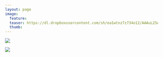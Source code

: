 ```yaml
---
layout: page
image:
  feature:
  teaser: https://dl.dropboxusercontent.com/sh/ea1wtnz7z734o12/AAAuL25AgRtXiNz3-D0mxnJ6a/luontokuvat/talvi/DSC24163-245px.jpg
  thumb:
---
```


[![](https://dl.dropboxusercontent.com/sh/ea1wtnz7z734o12/AAAVe8kK2qxvikP_MZk4qSNIa/luontokuvat/talvi/DSC24159-800px.jpg)](https://dl.dropboxusercontent.com/sh/ea1wtnz7z734o12/AAAIZR7T90_58TyFXdNGXtQaa/luontokuvat/talvi/DSC24159.jpg)

[![](https://dl.dropboxusercontent.com/sh/ea1wtnz7z734o12/AAB_nFYzhW1_nosM5adL5uXca/luontokuvat/talvi/DSC24163-800px.jpg)](https://dl.dropboxusercontent.com/sh/ea1wtnz7z734o12/AADD3PJvmX35vnTe06OVka5da/luontokuvat/talvi/DSC24163.jpg)
